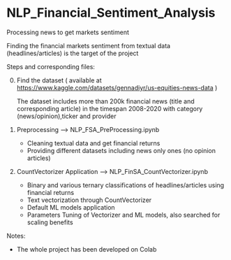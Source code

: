 # NLP_Financial_Sentiment_Analysis
Processing news to get markets sentiment

Finding the financial markets sentiment from textual data (headlines/articles) is the target of the project

Steps and corresponding files:

0) Find the dataset ( available at https://www.kaggle.com/datasets/gennadiyr/us-equities-news-data )

   The dataset includes more than 200k financial news (title and corresponding article) in the timespan 2008-2020 with category (news/opinion),ticker and provider
   
1) Preprocessing --> NLP_FSA_PreProcessing.ipynb
   
   - Cleaning textual data and get financial returns
   - Providing different datasets including news only ones (no opinion articles) 
   
2) CountVectorizer Application --> NLP_FinSA_CountVectorizer.ipynb

   - Binary and various ternary classifications of headlines/articles using financial returns
   - Text vectorization through CountVectorizer
   - Default ML models application
   - Parameters Tuning of Vectorizer and ML models, also searched for scaling benefits 

Notes:
- The whole project has been developed on Colab
